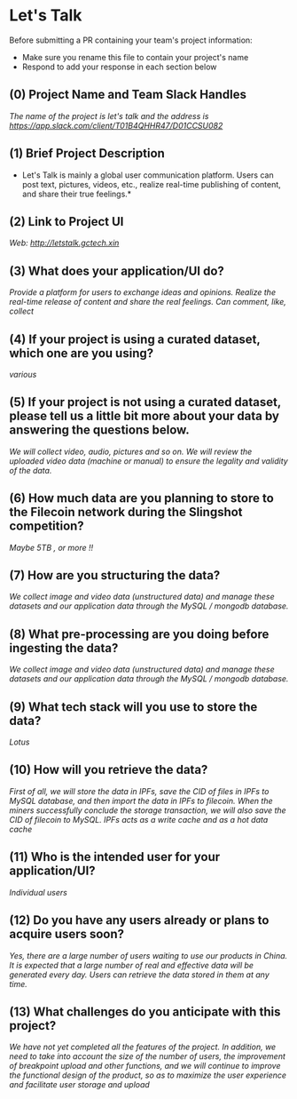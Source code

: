 # Let's Talk

Before submitting a PR containing your team's project information:
- Make sure you rename this file to contain your project's name
- Respond to add your response in each section below

## (0) Project Name and Team Slack Handles

*The name of the project is let's talk and the address is https://app.slack.com/client/T01B4QHHR47/D01CCSU082*

## (1) Brief Project Description

* Let's Talk is mainly a global user communication platform. Users can post text, pictures, videos, etc., realize real-time publishing of content, and share their true feelings.*

## (2) Link to Project UI

*Web: http://letstalk.gctech.xin*

## (3) What does your application/UI do?

*Provide a platform for users to exchange ideas and opinions. Realize the real-time release of content and share the real feelings. Can comment, like, collect*

## (4) If your project is using a curated dataset, which one are you using?

*various*

## (5) If your project is not using a curated dataset, please tell us a little bit more about your data by answering the questions below.

*We will collect video, audio, pictures and so on. We will review the uploaded video data (machine or manual) to ensure the legality and validity of the data.*

## (6) How much data are you planning to store to the Filecoin network during the Slingshot competition?

*Maybe 5TB , or more !!*

## (7) How are you structuring the data?

*We collect image and video data (unstructured data) and manage these datasets and our application data through the MySQL / mongodb database.*

## (8) What pre-processing are you doing before ingesting the data?

*We collect image and video data (unstructured data) and manage these datasets and our application data through the MySQL / mongodb database.*

## (9)  What tech stack will you use to store the data?

*Lotus*

## (10) How will you retrieve the data?

*First of all, we will store the data in IPFs, save the CID of files in IPFs to MySQL database, and then import the data in IPFs to filecoin. When the miners successfully conclude the storage transaction, we will also save the CID of filecoin to MySQL. IPFs acts as a write cache and as a hot data cache*

## (11) Who is the intended user for your application/UI?

*Individual users*

## (12) Do you have any users already or plans to acquire users soon?

*Yes, there are a large number of users waiting to use our products in China. It is expected that a large number of real and effective data will be generated every day. Users can retrieve the data stored in them at any time.*

## (13) What challenges do you anticipate with this project?

*We have not yet completed all the features of the project. In addition, we need to take into account the size of the number of users, the improvement of breakpoint upload and other functions, and we will continue to improve the functional design of the product, so as to maximize the user experience and facilitate user storage and upload*

